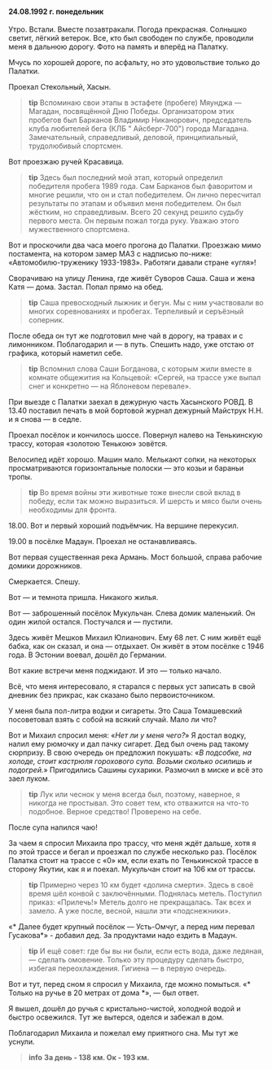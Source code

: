 #### 24.08.1992 г. понедельник

 Утро.
 Встали. Вместе позавтракали.
 Погода прекрасная. Солнышко светит, лёгкий ветерок.
 Все, кто был свободен по службе, проводили меня в дальнюю дорогу. Фото на память и вперёд на Палатку.

 Мчусь по хорошей дороге, по асфальту, но это удовольствие только до Палатки.

 Проехал Стекольный, Хасын.
> **tip**
 Вспоминаю свои этапы в эстафете \(пробеге\) Мяунджа — Магадан, посвящённой Дню Победы.   Организатором этих пробегов был Барканов Владимир Никанорович, председатель клуба любителей бега \(КЛБ " Айсберг-700"\) города Магадана.
 Замечательный, справедливый, деловой, принципиальный, трудолюбивый  спортсмен.

Вот проезжаю ручей Красавица.
> **tip**
 Здесь был последний мой этап, который определил победителя пробега 1989 года.
 Сам Барканов был фаворитом и многие решили, что он и стал победителем.
 Он лично пересчитал результаты по этапам и объявил меня победителем.
 Он был жёстким, но справедливым.
 Всего 20 секунд решило судьбу первого места.
 Он первым пожал тогда руку.
 Уважаю этого мужественного спортсмена.

 Вот и проскочили два часа моего прогона до Палатки.
 Проезжаю мимо постамента, на котором замер МАЗ с надписью по-ниже: «Автомобилю-труженику 1933-1983». Работяги давали стране «угля»!

 Сворачиваю на улицу Ленина, где живёт Суворов Саша.
 Саша и жена Катя — дома. Застал. Попал прямо на обед.
> **tip**
 Саша превосходный лыжник и бегун. Мы с ним участвовали во многих соревнованиях и пробегах. Терпеливый и серъёзный соперник.

 После обеда он тут же подготовил мне чай в дорогу, на травах и с лимонником.
 Поблагодарил и — в путь. Спешить надо, уже отстаю от графика, который наметил себе.
> **tip**
 Вспомнил слова Саши Богданова, с которым жили вместе в комнате общежития на Кольцевой: «Сергей, на трассе уже выпал снег и конкретно — на Яблоневом перевале».

 При выезде с Палатки заехал в дежурную часть Хасынского РОВД.
 В 13.40 поставил печать в мой бортовой журнал дежурный Майструк Н.Н. и я снова — в седле.

 Проехал посёлок и кончилось шоссе.
 Повернул налево на Тенькинскую трассу, которая «золотою Тенькою» зовётся.

 Велосипед идёт хорошо. Машин мало. Мелькают сопки, на некоторых просматриваются горизонтальные полоски — это козьи и бараньи тропы.
> **tip**
 Во время войны эти животные тоже внесли свой вклад в победу, если так можно выразиться. И шерсть и мясо были очень необходимы для фронта.

 18.00. Вот и первый хороший подъёмчик. На вершине перекусил.

 19.00 в посёлке Мадаун.
 Проехал не останавливаясь.

 Вот первая существенная река Армань.
 Мост большой, справа рабочие домики дорожников.

 Смеркается. Спешу.

 Вот — и темнота пришла.
 Никакого жилья.

 Вот — заброшенный посёлок Мукульчан.
 Слева домик маленький. Он один жилой остался. Постучался и — пустили.

 Здесь живёт Мешков Михаил Юлианович. Ему 68 лет. 
 С ним живёт ещё бабка, как он сказал, и она — отдыхает.
 Он живёт в этом посёлке с 1946 года.
 В Эстонии воевал, дошёл до Германии.

 Вот какие встречи меня поджидают. И это — только начало.

 Всё, что меня интересовало, я старался с первых уст записать в свой дневник без прикрас, как сказано было первоисточником. 

 У меня была пол-литра водки и сигареты.
 Это Саша Томашевский посоветовал взять с собой на всякий случай. Мало ли что?

 Вот и Михаил спросил меня: «*Нет ли у меня чего?*» 
 Я достал водку, налил ему рюмочку и дал пачку сигарет.
 Дед был очень рад такому сюрпризу.
 В свою очередь он предложил покушать: «*В подсобке, на холоде, стоит кастрюля горохового супа. Возьми сколько осилишь и подогрей.*»
 Пригодились Сашины сухарики. Размочил в миске и всё это заел луком.
> **tip**
 Лук или чеснок у меня всегда был, поэтому, наверное, я никогда не простывал.
 Это совет тем, кто отважится на что-то подобное.
 Верное средство! Проверено на себе.

 После супа напился чаю!

 За чаем я спросил Михаила про трассу, что меня ждёт дальше, хотя я по этой трассе и бегал и проезжал по службе несколько раз.
 Посёлок Палатка стоит на трассе с «0» км, если ехать по Тенькинской трассе в сторону Якутии, как я и поехал.
 Мукульчан стоит на 106 км от трассы.
> **tip**
 Примерно через 10 км будет «долина смерти».
 Здесь в своё время шёл конвой с заключёнными.
 Поднялась метель.
 Поступил приказ: «Прилечь!»
 Метель долго не прекращалась.
 Так всех и замело.
 А уже после, весной, нашли эти «подснежники».

«* Далее будет крупный посёлок — Усть-Омчуг, а перед ним перевал Гусакова*» - добавил дед.
 За продуктами надо ездить в Мадаун.
> **tip**
 И ещё совет: где бы вы ни были, если есть вода, даже ледяная, — сделать омовение.
 Только эту процедуру сделать быстро, избегая переохлаждения.
 Гигиена — в первую очередь.

 Вот и тут, перед сном я спросил у Михаила, где можно помыться.
«* Только на ручье в 20 метрах от дома *», — был ответ.

 Я вышел, дошёл до ручья с кристально-чистой, холодной водой и быстро освежился. Тут же вытерся, оделся и забежал в дом.

 Поблагодарил Михаила и пожелал ему приятного сна. 
 Мы тут же уснули.
> **info**
**За день - 138 км. Ок - 193 км.**